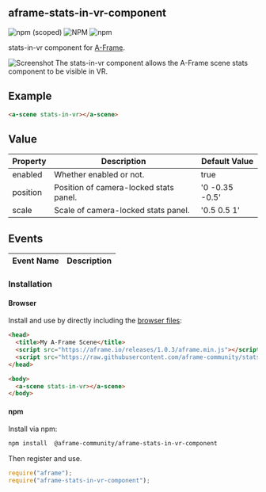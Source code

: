 ## aframe-stats-in-vr-component

![npm (scoped)](https://img.shields.io/npm/v/@aframe-community/aframe-stats-in-vr-component)
![NPM](https://img.shields.io/npm/l/@aframe-community/aframe-stats-in-vr-component)
![npm](https://img.shields.io/npm/dm/@aframe-community/aframe-stats-in-vr-component)

stats-in-vr component for [A-Frame](https://aframe.io).

![Screenshot](https://raw.githubusercontent.com/aframe-community/stats-in-vr/master/examples/pc-screenshot.png)
The stats-in-vr component allows the A-Frame scene stats component to be visible in VR.

## Example

```html
<a-scene stats-in-vr></a-scene>
```

## Value

| Property | Description                            | Default Value  |
| -------- | -------------------------------------- | -------------- |
| enabled  | Whether enabled or not.                | true           |
| position | Position of camera-locked stats panel. | '0 -0.35 -0.5' |
| scale    | Scale of camera-locked stats panel.    | '0.5 0.5 1'    |

## Events

| Event Name | Description |
| ---------- | ----------- |


### Installation

#### Browser

Install and use by directly including the [browser files](dist):

```html
<head>
  <title>My A-Frame Scene</title>
  <script src="https://aframe.io/releases/1.0.3/aframe.min.js"></script>
  <script src="https://raw.githubusercontent.com/aframe-community/stats-in-vr/master/dist/aframe-stats-in-vr-component.min.js"></script>
</head>

<body>
  <a-scene stats-in-vr></a-scene>
</body>
```

#### npm

Install via npm:

```bash
npm install  @aframe-community/aframe-stats-in-vr-component
```

Then register and use.

```js
require("aframe");
require("aframe-stats-in-vr-component");
```

